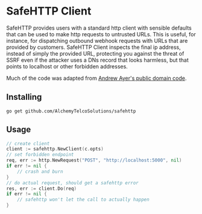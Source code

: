 # SafeHTTP Client
SafeHTTP provides users with a standard http client with sensible defaults that can be used to make http requests to untrusted URLs. This is useful, for instance,
for dispatching outbound webhook requests with URLs that are provided by customers. SafeHTTP Client inspects the final ip address, instead of simply the provided URL,
protecting you against the threat of SSRF even if the attacker uses a DNs record that looks harmless, but that points to localhost or other forbidden addresses.

Much of the code was adapted from [Andrew Ayer's public domain code](https://www.agwa.name/blog/post/preventing_server_side_request_forgery_in_golang).
## Installing
```
go get github.com/AlchemyTelcoSolutions/safehttp
```

## Usage
```go
// create client
client := safehttp.NewClient(c.opts)
// set forbidden endpoint
req, err := http.NewRequest("POST", "http://localhost:5000", nil)
if err != nil {
    // crash and burn
}
// do actual request, should get a safehttp error
res, err := client.Do(req)
if err != nil {
    // safehttp won't let the call to actually happen
}
```